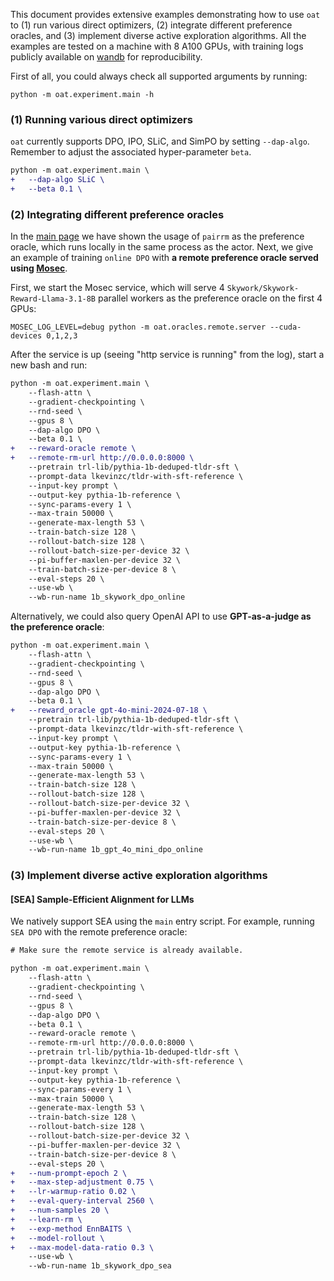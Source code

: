 This document provides extensive examples demonstrating how to use `oat` to (1) run various direct optimizers, (2) integrate different preference oracles, and (3) implement diverse active exploration algorithms. All the examples are tested on a machine with 8 A100 GPUs, with training logs publicly available on [wandb](https://wandb.ai/lkevinzc/oat-llm/) for reproducibility.


First of all, you could always check all supported arguments by running:
```terminal
python -m oat.experiment.main -h
```

### (1) Running various direct optimizers

`oat` currently supports DPO, IPO, SLiC, and SimPO by setting `--dap-algo`. Remember to adjust the associated hyper-parameter `beta`.

```diff
python -m oat.experiment.main \
+   --dap-algo SLiC \
+   --beta 0.1 \
```

### (2) Integrating different preference oracles
In the [main page](../README.md#usage) we have shown the usage of `pairrm` as the preference oracle, which runs locally in the same process as the actor. Next, we give an example of training `online DPO` with **a remote preference oracle served using [Mosec](https://github.com/mosecorg/mosec)**.

First, we start the Mosec service, which will serve 4 `Skywork/Skywork-Reward-Llama-3.1-8B` parallel workers as the preference oracle on the first 4 GPUs:
```terminal
MOSEC_LOG_LEVEL=debug python -m oat.oracles.remote.server --cuda-devices 0,1,2,3
```
After the service is up (seeing "http service is running" from the log), start a new bash and run:
```diff
python -m oat.experiment.main \
    --flash-attn \
    --gradient-checkpointing \
    --rnd-seed \
    --gpus 8 \
    --dap-algo DPO \
    --beta 0.1 \
+   --reward-oracle remote \
+   --remote-rm-url http://0.0.0.0:8000 \
    --pretrain trl-lib/pythia-1b-deduped-tldr-sft \
    --prompt-data lkevinzc/tldr-with-sft-reference \
    --input-key prompt \
    --output-key pythia-1b-reference \
    --sync-params-every 1 \
    --max-train 50000 \
    --generate-max-length 53 \
    --train-batch-size 128 \
    --rollout-batch-size 128 \
    --rollout-batch-size-per-device 32 \
    --pi-buffer-maxlen-per-device 32 \
    --train-batch-size-per-device 8 \
    --eval-steps 20 \
    --use-wb \
    --wb-run-name 1b_skywork_dpo_online
```

Alternatively, we could also query OpenAI API to use **GPT-as-a-judge as the preference oracle**:
```diff
python -m oat.experiment.main \
    --flash-attn \
    --gradient-checkpointing \
    --rnd-seed \
    --gpus 8 \
    --dap-algo DPO \
    --beta 0.1 \
+   --reward_oracle gpt-4o-mini-2024-07-18 \
    --pretrain trl-lib/pythia-1b-deduped-tldr-sft \
    --prompt-data lkevinzc/tldr-with-sft-reference \
    --input-key prompt \
    --output-key pythia-1b-reference \
    --sync-params-every 1 \
    --max-train 50000 \
    --generate-max-length 53 \
    --train-batch-size 128 \
    --rollout-batch-size 128 \
    --rollout-batch-size-per-device 32 \
    --pi-buffer-maxlen-per-device 32 \
    --train-batch-size-per-device 8 \
    --eval-steps 20 \
    --use-wb \
    --wb-run-name 1b_gpt_4o_mini_dpo_online
```

### (3) Implement diverse active exploration algorithms
#### [SEA] Sample-Efficient Alignment for LLMs

We natively support SEA using the `main` entry script. For example, running `SEA DPO` with the remote preference oracle:
```diff
# Make sure the remote service is already available.

python -m oat.experiment.main \
    --flash-attn \
    --gradient-checkpointing \
    --rnd-seed \
    --gpus 8 \
    --dap-algo DPO \
    --beta 0.1 \
    --reward-oracle remote \
    --remote-rm-url http://0.0.0.0:8000 \
    --pretrain trl-lib/pythia-1b-deduped-tldr-sft \
    --prompt-data lkevinzc/tldr-with-sft-reference \
    --input-key prompt \
    --output-key pythia-1b-reference \
    --sync-params-every 1 \
    --max-train 50000 \
    --generate-max-length 53 \
    --train-batch-size 128 \
    --rollout-batch-size 128 \
    --rollout-batch-size-per-device 32 \
    --pi-buffer-maxlen-per-device 32 \
    --train-batch-size-per-device 8 \
    --eval-steps 20 \
+   --num-prompt-epoch 2 \
+   --max-step-adjustment 0.75 \
+   --lr-warmup-ratio 0.02 \
+   --eval-query-interval 2560 \
+   --num-samples 20 \
+   --learn-rm \
+   --exp-method EnnBAITS \
+   --model-rollout \
+   --max-model-data-ratio 0.3 \
    --use-wb \
    --wb-run-name 1b_skywork_dpo_sea
```
